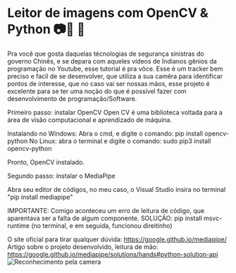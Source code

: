 # Leitor de imagens com OpenCV & Python 📷🤖 🐍
Pra você que gosta daquelas técnologias de segurança sinistras do governo Chinês, e se depara com aqueles vídeos de Indianos gênios da programação no Youtube, esse tutorial é pra vôce. Esse é um tracker bem preciso e facil de se desenvolver, que utiliza a sua camêra para identificar pontos de interesse, que no caso vai ser nossas mãos, esse projeto é excelente para se ter uma noção do que é possível fazer com desenvolvimento de programação/Software. 

Primeiro passo: instalar OpenCV
Open CV é uma biblioteca voltada para a área de visão computacional e aprendizado de máquina.

Instalando no Windows: Abra o cmd, e digite o comando: pip install opencv-python
No Linux: abra o terminal e digite o comando: sudo pip3 install opencv-python

Pronto, OpenCV instalado.


Segundo passo: instalar o MediaPipe

Abra seu editor de códigos, no meu caso, o Visual Studio
insira no terminal "pip install mediapipe"

IMPORTANTE: Comigo aconteceu um erro de leitura de código, que aparentava ser a falta de algum componente. 
SOLUÇÃO: pip install msvc-runtime (no terminal, e em seguida, funcionou direitinho)

O site oficial para tirar qualquer dúvida: https://google.github.io/mediapipe/
Artigo sobre o projeto desenvolvido, leitura de mão: https://google.github.io/mediapipe/solutions/hands#python-solution-api
![Reconhecimento pela camera](https://user-images.githubusercontent.com/100971089/167451263-567545ee-acbb-4030-a385-e179802cfafd.png)
